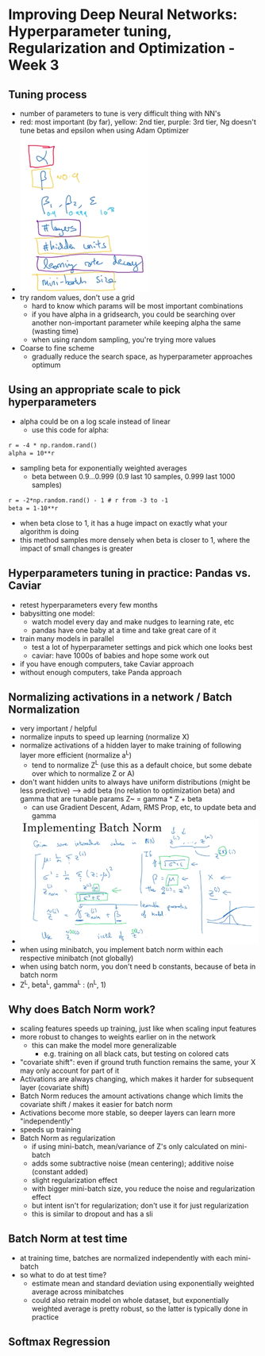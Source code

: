 # Improving Deep Neural Networks: Hyperparameter tuning, Regularization and Optimization - Week 3

## Tuning process

- number of parameters to tune is very difficult thing with NN's
- red: most important (by far), yellow: 2nd tier, purple: 3rd tier, Ng doesn't tune betas and epsilon when using Adam Optimizer
- ![img](https://github.com/chriseal/deep_learning_ai/blob/master/2_improvingDeepNeuralNetworks/week3/2wk3_hyperparam_priority.png)
- try random values, don't use a grid
  - hard to know which params will be most important combinations
  - if you have alpha in a gridsearch, you could be searching over another non-important parameter while keeping alpha the same (wasting time)
  - when using random sampling, you're trying more values
- Coarse to fine scheme
  - gradually reduce the search space, as hyperparameter approaches optimum
  
## Using an appropriate scale to pick hyperparameters

- alpha could be on a log scale instead of linear
  - use this code for alpha:
```
r = -4 * np.random.rand()
alpha = 10**r
```

- sampling beta for exponentially weighted averages
  - beta between 0.9...0.999 (0.9 last 10 samples, 0.999 last 1000 samples)
```
r = -2*np.random.rand() - 1 # r from -3 to -1
beta = 1-10**r
```

  - when beta close to 1, it has a huge impact on exactly what your algorithm is doing
  - this method samples more densely when beta is closer to 1, where the impact of small changes is greater

## Hyperparameters tuning in practice: Pandas vs. Caviar

- retest hyperparameters every few months
- babysitting one model:
  - watch model every day and make nudges to learning rate, etc
  - pandas have one baby at a time and take great care of it
- train many models in parallel
  - test a lot of hyperparameter settings and pick which one looks best
  - caviar: have 1000s of babies and hope some work out
- if you have enough computers, take Caviar approach
- without enough computers, take Panda approach

## Normalizing activations in a network / Batch Normalization

- very important / helpful
- normalize inputs to speed up learning (normalize X)
- normalize activations of a hidden layer to make training of following layer more efficient (normalize a<sup>L</sup>)
  - tend to normalize Z<sup>L</sup> (use this as a default choice, but some debate over which to normalize Z or A)
- don't want hidden units to always have uniform distributions (might be less predictive)
  --> add beta (no relation to optimization beta) and gamma that are tunable params
  Z~ = gamma * Z + beta
  - can use Gradient Descent, Adam, RMS Prop, etc, to update beta and gamma
- ![img](https://github.com/chriseal/deep_learning_ai/blob/master/2_improvingDeepNeuralNetworks/week3/2wk3_batch_norm.png)
- when using minibatch, you implement batch norm within each respective minibatch (not globally)
- when using batch norm, you don't need b constants, because of beta in batch norm
- Z<sup>L</sup>, beta<sup>L</sup>, gamma<sup>L</sup> : (n<sup>L</sup>, 1)

## Why does Batch Norm work?

- scaling features speeds up training, just like when scaling input features
- more robust to changes to weights earlier on in the network
  - this can make the model more generalizable
    - e.g. training on all black cats, but testing on colored cats
 - "covariate shift": even if ground truth function remains the same, your X may only account for part of it
  - Activations are always changing, which makes it harder for subsequent layer (covariate shift)
  - Batch Norm reduces the amount activations change which limits the covariate shift / makes it easier for batch norm
  - Activations become more stable, so deeper layers can learn more "independently" 
  - speeds up training
- Batch Norm as regularization
  - if using mini-batch, mean/variance of Z's only calculated on mini-batch
  - adds some subtractive noise (mean centering); additive noise (constant added)
  - slight regularization effect
  - with bigger mini-batch size, you reduce the noise and regularization effect
  - but intent isn't for regularization; don't use it for just regularization
  - this is similar to dropout and has a sli

## Batch Norm at test time

- at training time, batches are normalized independently with each mini-batch
- so what to do at test time?
  - estimate mean and standard deviation using exponentially weighted average across minibatches
  - could also retrain model on whole dataset, but exponentially weighted average is pretty robust, so the latter is typically done in practice
  
## Softmax Regression











